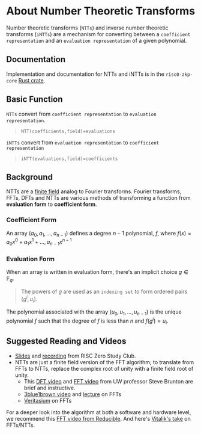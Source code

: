 # About Number Theoretic Transforms

Number theoretic transforms (`NTTs`) and inverse number theoretic transforms (`iNTTs`) are a mechanism for converting between a `coefficient representation` and an `evaluation representation` of a given polynomial.

## Documentation

Implementation and documentation for NTTs and iNTTs is in the `risc0-zkp-core` [Rust crate](https://github.com/risc0/risc0#rust-crates).

## Basic Function

`NTTs` convert from `coefficient representation` to `evaluation representation`.

> `NTT(coefficients,field)=evaluations`

`iNTTs` convert from `evaluation representation` to `coefficient representation`

> `iNTT(evaluations,field)=coefficients`

## Background

NTTs are a [finite field](about-finite-fields.md) analog to Fourier transforms.
Fourier transforms, FFTs, DFTs and NTTs are various methods of transforming a function from **evaluation form** to **coefficient form**.

### Coefficient Form

An array $(a_0,a_1,\ldots,a_{n-1})$ defines a degree $n-1$ polynomial, $f$, where $f(x)=a_0x^0+a_1x^1+\ldots,a_{n-1}x^{n-1}$

### Evaluation Form

When an array is written in evaluation form, there's an implicit choice $g\in\mathbb{F}_q$.

> The powers of $g$ are used as an `indexing set` to form ordered pairs $(g^i,u_i)$.

The polynomial associated with the array $(u_0,u_1,\ldots,u_{n-1})$ is the unique polynomial $f$ such that the degree of $f$ is less than $n$ and $f(g^i)=u_i$.

## Suggested Reading and Videos

- [Slides](https://docs.google.com/presentation/d/18EMbRUihd8lUOMd1cIvqpCL1qI0JcCqp/edit?usp=sharing&ouid=108906331404608387394&rtpof=true&sd=true) and [recording](https://youtu.be/Pct3rS4Y0IA) from RISC Zero Study Club.
- NTTs are just a finite field version of the FFT algorithm; to translate from FFTs to NTTs, replace the complex root of unity with a finite field root of unity.
  - This [DFT video](https://www.youtube.com/watch?v=nl9TZanwbBk) and [FFT video](https://www.youtube.com/watch?v=E8HeD-MUrjY) from UW professor Steve Brunton are brief and instructive.
  - [3blue1brown video](https://www.youtube.com/watch?v=spUNpyF58BY) and [lecture](https://www.youtube.com/watch?v=g8RkArhtCc4) on FFTs
  - [Veritasium](https://www.youtube.com/watch?v=nmgFG7PUHfo) on FFTs

For a deeper look into the algorithm at both a software and hardware level, we recommend this [FFT video from Reducible](https://www.youtube.com/watch?v=h7apO7q16V0). And here's [Vitalik's take](https://vitalik.eth.limo/general/2019/05/12/fft.html) on FFTs/NTTs.

